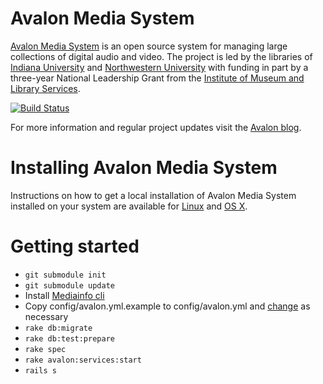 # Avalon Media System
[Avalon Media System](http://www.avalonmediasystem.org) is an open source system for managing large collections of digital audio and video. The project is led by the libraries of [Indiana University](http://www.iu.edu) and [Northwestern University](http://www.northwestern.edu) with funding in part by a three-year National Leadership Grant from the [Institute of Museum and Library Services](http://www.imls.gov).

[![Build Status](https://travis-ci.org/avalonmediasystem/avalon.svg?branch=develop)](https://travis-ci.org/avalonmediasystem/avalon)

For more information and regular project updates visit the [Avalon blog](http://www.avalonmediasystem.org/blog).

# Installing Avalon Media System
Instructions on how to get a local installation of Avalon Media System installed on your system are available for [Linux](https://wiki.dlib.indiana.edu/display/VarVideo/Getting+Started+(Linux)) and [OS X](https://wiki.dlib.indiana.edu/display/VarVideo/Getting+Started+(OS+X)).

# Getting started
* ```git submodule init```
* ```git submodule update```
* Install [Mediainfo cli](http://mediainfo.sourceforge.net)
* Copy config/avalon.yml.example to config/avalon.yml and [change](https://wiki.dlib.indiana.edu/display/VarVideo/Configuration+Files#ConfigurationFiles-config%2Favalon.yml) as necessary
* ```rake db:migrate```
* ```rake db:test:prepare```
* ```rake spec```
* ```rake avalon:services:start```
* ```rails s```
